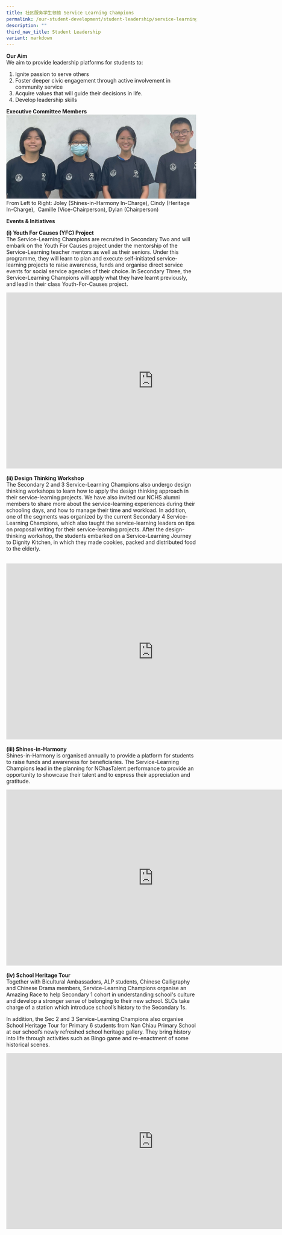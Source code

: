 ```yaml
---
title: 社区服务学生领袖 Service Learning Champions
permalink: /our-student-development/student-leadership/service-learning-champions/
description: ""
third_nav_title: Student Leadership
variant: markdown
---
```

**Our Aim**<br>
We aim to provide leadership platforms for students to:

1.  Ignite passion to serve others<br>
2.  Foster deeper civic engagement through active involvement in community service<br>
3.  Acquire values that will guide their decisions in life. <br>
4.  Develop leadership skills<br>

**Executive Committee Members**<br>
![](/images/slc%20exco%202023.png)<br>
From Left to Right: Joley (Shines-in-Harmony In-Charge), Cindy (Heritage In-Charge),&nbsp; Camille (Vice-Chairperson), Dylan (Chairperson)<br>

**Events &amp; Initiatives**<br>

**(i) Youth For Causes (YFC) Project**<br>
The Service-Learning Champions are recruited in Secondary Two and will embark on the Youth For Causes project under the mentorship of the Service-Learning teacher mentors as well as their seniors. Under this programme, they will learn to plan and execute self-initiated service-learning projects to raise awareness, funds and organise direct service events for social service agencies of their choice. In Secondary Three, the Service-Learning Champions will apply what they have learnt previously, and lead in their class Youth-For-Causes project.<br>

<iframe allowfullscreen="true" height="467" width="780" frameborder="0" src="https://docs.google.com/presentation/d/1yP5bNDHk7gVcGnDzPGUkGb8PWGXa895K8EXu-RqOqAA/embed?start=true&amp;loop=true&amp;delayms=5000"></iframe>



**(ii) Design Thinking Workshop**<br>
The Secondary 2 and 3 Service-Learning Champions also undergo design thinking workshops to learn how to apply the design thinking approach in their service-learning projects. We have also invited our NCHS alumni members to share more about the service-learning experiences during their schooling days, and how to manage their time and workload. In addition, one of the segments was organized by the current Secondary 4 Service-Learning Champions, which also taught the service-learning leaders on tips on proposal writing for their service-learning projects. After the design-thinking workshop, the students embarked on a Service-Learning Journey to Dignity Kitchen, in which they made cookies, packed and distributed food to the elderly.<br>
<br>
<iframe allowfullscreen="true" height="467" width="780" frameborder="0" src="https://docs.google.com/presentation/d/1JMLF1NHTJ0_6JUUm0bjL9dEiTB_xOjyGsAegdXm2GEo/embed?start=true&amp;loop=true&amp;delayms=5000"></iframe>




**(iii) Shines-in-Harmony**<br>
Shines-in-Harmony is organised annually to provide a platform for students to raise funds and awareness for beneficiaries. The Service-Learning Champions lead in the planning for NChasTalent performance to provide an opportunity to showcase their talent and to express their appreciation and gratitude.<br>


<iframe allowfullscreen="true" height="467" width="780" frameborder="0" src="https://docs.google.com/presentation/d/1xX8vV84dK0kyLOSUMqzMWay6Kf5h03p55ijuCz5NlNY/embed?start=true&amp;loop=true&amp;delayms=5000"></iframe>




**(iv) School Heritage Tour**<br>
Together with Bicultural Ambassadors, ALP students, Chinese Calligraphy and Chinese Drama members, Service-Learning Champions organise an Amazing Race to help Secondary 1 cohort in understanding school's culture and develop a stronger sense of belonging to their new school. SLCs take charge of a station which introduce school’s history to the Secondary 1s.<br>

In addition, the Sec 2 and 3 Service-Learning Champions also organise School Heritage Tour for Primary 6 students from Nan Chiau Primary School at our school’s newly refreshed school heritage gallery. They bring history into life through activities such as Bingo game and re-enactment of some historical scenes.<br>

<iframe allowfullscreen="true" height="467" width="780" frameborder="0" src="https://docs.google.com/presentation/d/1B40jmFmRTqNnyzDps_wqkLgnRRejUJ8NmoT7oyBKjpQ/embed?start=true&amp;loop=true&amp;delayms=5000"></iframe>